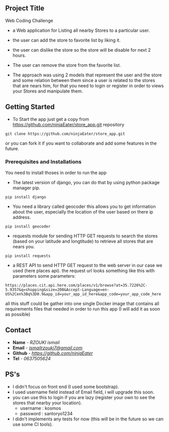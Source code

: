 ## Project Title
Web Coding Challenge
- a Web application for Listing all nearby Stores to a particular user.
- the user can add the store to favorite list by liking it.
- the user can dislike the store so the store will be disable for next 2 hours.
- The user can remove the store from the favorite list.

- The approach was using 2 models that represent the user and the store and some relation between them since a user is related to the stores that are nears him, for that you need to login or register in order to views your Stores and manipulate them.

## Getting Started
* To Start the app just get a copy from https://github.com/ninjaEater/store_app.git repository
```
git clone https://github.com/ninjaEater/store_app.git
```
or you can fork it if you want to collaborate and add some features in the future.

### Prerequisites and Installations
You need to install thoses in order to run the app
* The latest version of django, you can do that by using python package manager pip.
```
pip install django
```
* You need a library called geocoder this allows you to get information about the user, especially the location of the user based on there ip address.
```
pip install geocoder
```
* requests module for sending HTTP GET requests to search the stores (based on your latitude and longtitude) to retrieve all stores that are nears you.
```
pip install requests
```
* a REST API to send HTTP GET request to the web server in our case we used (here places api). the request url looks something like this with parameters some parameters:
```
https://places.cit.api.here.com/places/v1/browse?at=35.7226%2C-5.9357&q=shopping&size=200&Accept-Language=en-US%2Cen%3Bq%3D0.9&app_id=your_app_id_here&app_code=your_app_code_here
```
all this stuff could be gather into one single Docker image that contains all requirements files that needed in order to run this app (I will add it as soon as possible) 

## Contact
* **Name** - *RZOUKI ismail*
* **Email** - *ismailrzouki7@gmail.com*
* **Github** - *https://github.com/ninjaEater*
* **Tel** - *0637505624*

## PS's
* I didn't focus on front end (I used some bootstrap).
* I used username field instead of Email field, i will upgrade this soon.
* you can use this to login if you are lazy (register your own to see the stores that nearby your location).
    - username : kosmos
    - password : santoryo1234   
* I didn't implements any tests for now (this will be in the future so we can use some CI tools).

